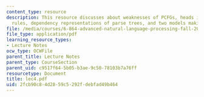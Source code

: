 ```yaml
---
content_type: resource
description: This resource discusses about weaknesses of PCFGs, heads in context-free
  rules, dependency representations of parse trees, and two models making use of dependencies.
file: /media/courses/6-864-advanced-natural-language-processing-fall-2005/2fcb90c84d2859c5292fdebfad49b464_lec4.pdf
file_type: application/pdf
learning_resource_types:
- Lecture Notes
ocw_type: OCWFile
parent_title: Lecture Notes
parent_type: CourseSection
parent_uid: c9517f64-5b05-b3ae-9c50-78103b7a76ff
resourcetype: Document
title: lec4.pdf
uid: 2fcb90c8-4d28-59c5-292f-debfad49b464
---
```

